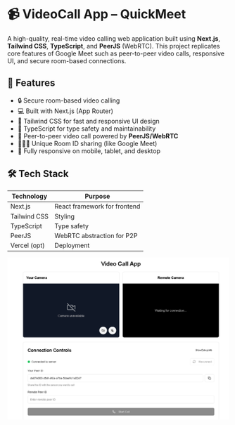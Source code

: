 # 📹 VideoCall App – QuickMeet

A high-quality, real-time video calling web application built using **Next.js**, **Tailwind CSS**, **TypeScript**, and **PeerJS** (WebRTC). This project replicates core features of Google Meet such as peer-to-peer video calls, responsive UI, and secure room-based connections.

## 🚀 Features

- 🔒 Secure room-based video calling
- 💻 Built with Next.js (App Router)
- 🎨 Tailwind CSS for fast and responsive UI design
- 🧠 TypeScript for type safety and maintainability
- 🔗 Peer-to-peer video call powered by **PeerJS/WebRTC**
- 🧑‍🤝‍🧑 Unique Room ID sharing (like Google Meet)
- 📱 Fully responsive on mobile, tablet, and desktop

## 🛠️ Tech Stack

| Technology    | Purpose                      |
| ------------- | ---------------------------- |
| Next.js       | React framework for frontend |
| Tailwind CSS  | Styling                      |
| TypeScript    | Type safety                  |
| PeerJS        | WebRTC abstraction for P2P   |
| Vercel (opt)  | Deployment                   |

![QuickMeet Landing Screenshot](./k3.png)

